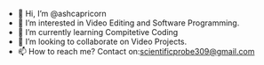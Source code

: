 - 👋 Hi, I’m @ashcapricorn
- 👀 I’m interested in Video Editing and Software Programming. 
- 🌱 I’m currently learning Compitetive Coding
- 💞️ I’m looking to collaborate on Video Projects. 
- 📫 How to reach me? Contact on:scientificprobe309@gmail.com

<!---
ashcapricorn/ashcapricorn is a ✨ special ✨ repository because its `README.md` (this file) appears on your GitHub profile.
You can click the Preview link to take a look at your changes.
--->
